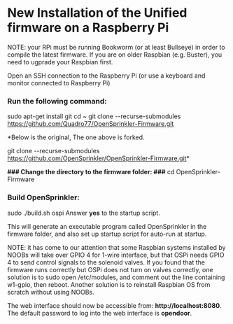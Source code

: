 # New Installation of the Unified firmware on a Raspberry Pi #
NOTE: your RPi must be running Bookworm (or at least Bullseye) in order to compile the latest firmware. If you are on older Raspbian (e.g. Buster), you need to ugprade your Raspbian first.



Open an SSH connection to the Raspberry Pi (or use a keyboard and monitor connected to Raspberry Pi)

### Run the following command: ###
sudo apt-get install git
cd ~
git clone --recurse-submodules https://github.com/Quadro77/OpenSprinkler-Firmware.git

*Below is the original, The one above is forked.

git clone --recurse-submodules https://github.com/OpenSprinkler/OpenSprinkler-Firmware.git*

 **### Change the directory to the firmware folder: ###**
cd OpenSprinkler-Firmware

### Build OpenSprinkler: ###
sudo ./build.sh ospi
Answer **yes** to the startup script.

This will generate an executable program called OpenSprinkler in the firmware folder, and also set up startup script for auto-run at startup.

NOTE: it has come to our attention that some Raspbian systems installed by NOOBs will take over GPIO 4 for 1-wire interface, but that OSPi needs GPIO 4 to send control signals to the solenoid valves. If you found that the firmware runs correctly but OSPi does not turn on valves correctly, one solution is to sudo open /etc/modules, and comment out the line containing w1-gpio, then reboot. Another solution is to reinstall Raspbian OS from scratch without using NOOBs.

The web interface should now be accessible from: **http://localhost:8080**. The default password to log into the web interface is **opendoor**.
